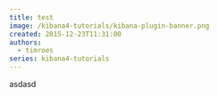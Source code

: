 ```yaml
---
title: test
image: /kibana4-tutorials/kibana-plugin-banner.png
created: 2015-12-23T11:31:00
authors:
  - timroes
series: kibana4-tutorials
---
```


asdasd

